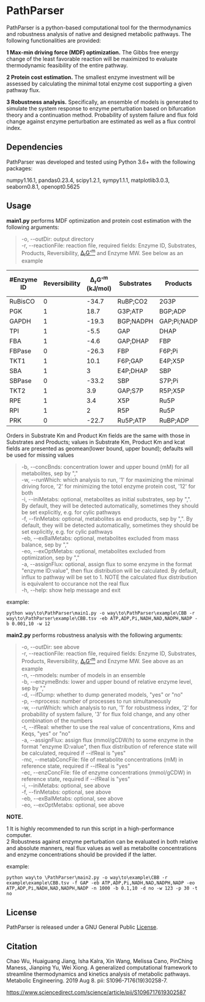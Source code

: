 # PathParser
PathParser is a python-based computational tool for the thermodynamics and robustness analysis of native and designed metabolic pathways. The following functionalities are provided:   
   
__1 Max-min driving force (MDF) optimization.__ The Gibbs free energy change of the least favorable reaction will be maximized to evaluate thermodynamic feasibility of the entire pathway.  
   
__2 Protein cost estimation.__ The smallest enzyme investment will be assessed by calculating the minimal total enzyme cost supporting a given pathway flux.   
   
__3 Robustness analysis.__ Specifically, an ensemble of models is generated to simulate the system response to enzyme perturbation based on bifurcation theory and a continuation method. Probability of system failure and flux fold change against enzyme perturbation are estimated as well as a flux control index.   
## Dependencies 
PathParser was developed and tested using Python 3.6+ with the following packages:   
   
numpy1.16.1, pandas0.23.4, scipy1.2.1, sympy1.1.1, matplotlib3.0.3, seaborn0.8.1, openopt0.5625
## Usage
__main1.py__ performs MDF optimization and protein cost estimation with the following arguments:
   
>-o, --outDir: output directory   
-r, --reactionFile: reaction file, required fields: Enzyme ID, Substrates, Products, Reversibility, [Δ<sub>r</sub>G'<sup>m</sup>](http://equilibrator.weizmann.ac.il/static/classic_rxns/faq.html#what-does-the-m-in-rg-m-fg-m-and-e-m-mean) and Enzyme MW. See below as an example   
   
|#Enzyme ID|Reversibility|Δ<sub>r</sub>G'<sup>m</sup> (kJ/mol)|Substrates|Products|Substrate Km (mM)|Product Km (mM)|kcat (1/s)|Enzyme MW (kDa)|
|---|---|---|---|---|---|---|---|---|
|RuBisCO|0|-34.7|RuBP;CO2|2G3P|0.08(0.019,0.105);0.67(0.529,0.85)||11.6(3.5,14.28)|70|
|PGK|1|18.7|G3P;ATP|BGP;ADP|0.18;0.19|;||41.7|
|GAPDH|1|-19.3|BGP;NADPH|GAP;Pi;NADP|;|;;||36.5|
|TPI|1|-5.5|GAP|DHAP||||26.1|
|FBA|1|-4.6|GAP;DHAP|FBP|;|0.008(0.007,0.16)||40|
|FBPase|0|-26.3|FBP|F6P;Pi|0.052(0.025,0.057)|;|10.5|40|
|TKT1|1|10.1|F6P;GAP|E4P;X5P|;|;||75.1|
|SBA|1|3|E4P;DHAP|SBP|;|0.047(0.008,10)||40|
|SBPase|0|-33.2|SBP|S7P;Pi|0.24|;|4.2|40|
|TKT2|1|3.9|GAP;S7P|R5P;X5P|;|;||75.1|
|RPE|1|3.4|X5P|Ru5P||||25|
|RPI|1|2|R5P|Ru5P||||25
|PRK|0|-22.7|Ru5P;ATP|RuBP;ADP|0.28(0.27,0.29);0.36(0.09,1.42)|;||43.5|
   
Orders in Substrate Km and Product Km fields are the same with those in Substrates and Products; values in Substrate Km, Product Km and kcat fields are presented as geomean(lower bound, upper bound); defaults will be used for missing values
>-b, --concBnds: concentration lower and upper bound (mM) for all metabolites, sep by ","   
-w, --runWhich: which analysis to run, '1' for maximizing the minimal driving force, '2' for minimizing the totol enzyme protein cost, '12' for both   
-i, --iniMetabs: optional, metabolites as initial substrates, sep by ",". By default, they will be detected automatically, sometimes they should be set explicitly, e.g. for cylic pathways   
-f, --finMetabs: optional, metabolites as end products, sep by ",". By default, they will be detected automatically, sometimes they should be set explicitly, e.g. for cylic pathways  
-eb, --exBalMetabs: optional, metabolites excluded from mass balance, sep by ","  
-eo, --exOptMetabs: optional, metabolites excluded from optimization, sep by ","  
-a, --assignFlux: optional, assign flux to some enzyme in the format "enzyme ID:value", then flux distribution will be calculated. By default, influx to pathway will be set to 1. NOTE the calculated flux distribution is equivalent to occurance not the real flux  
-h, --help: show help message and exit  
   
example:   
```
python way\to\PathParser\main1.py -o way\to\PathParser\example\CBB -r way\to\PathParser\example\CBB.tsv -eb ATP,ADP,Pi,NADH,NAD,NADPH,NADP -b 0.001,10 -w 12
```
__main2.py__ performs robustness analysis with the following arguments:
    
>-o, --outDir: see above  
-r, --reactionFile: reaction file, required fields: Enzyme ID, Substrates, Products, Reversibility, [Δ<sub>r</sub>G'<sup>m</sup>](http://equilibrator.weizmann.ac.il/static/classic_rxns/faq.html#what-does-the-m-in-rg-m-fg-m-and-e-m-mean) and Enzyme MW. See above as an example  
-n, --nmodels: number of models in an ensemble  
-b, --enzymeBnds: lower and upper bound of relative enzyme level, sep by ","  
-d, --ifDump: whether to dump generated models, "yes" or "no"  
-p, --nprocess: number of processes to run simultaneously  
-w, --runWhich: which analysis to run, '1' for robustmess index, '2' for probability of system failure, '3' for flux fold change, and any other combination of the numbers     
-t, --ifReal: whether to use the real value of concentrations, Kms and Keqs, "yes" or "no"  
-a, --assignFlux: assign flux (mmol/gCDW/h) to some enzyme in the format "enzyme ID:value", then flux distribution of reference state will be calculated, required if --ifReal is "yes"  
-mc, --metabConcFile: file of metabolite concentrations (mM) in reference state, required if --ifReal is "yes"  
-ec, --enzConcFile: file of enzyme concentrations (mmol/gCDW) in reference state, required if --ifReal is "yes"  
-i, --iniMetabs: optional, see above  
-f, --finMetabs: optional, see above  
-eb, --exBalMetabs: optional, see above  
-eo, --exOptMetabs: optional, see above  
 
__NOTE.__   
  
1 It is highly recommended to run this script in a high-performance computer.  
2 Robustness against enzyme perturbation can be evaluated in both relative and absolute manners, real flux values as well as metabolite concentrations and enzyme concentrations should be provided if the latter.  
    
example:
```
python way\to \PathParser\main2.py -o way\to\example\CBB -r example\example\CBB.tsv -f GAP -eb ATP,ADP,Pi,NADH,NAD,NADPH,NADP -eo ATP,ADP,Pi,NADH,NAD,NADPH,NADP -n 1000 -b 0.1,10 -d no -w 123 -p 30 -t no
```
## License
PathParser is released under a GNU General Public [License](https://github.com/Chaowu88/PathParser/blob/master/LICENSE).
## Citation
Chao Wu, Huaiguang Jiang, Isha Kalra, Xin Wang, Melissa Cano, PinChing Maness, Jianping Yu, Wei Xiong. A generalized computational framework to streamline thermodynamics and kinetics analysis of metabolic pathways. Metabolic Engineering. 2019 Aug 8. pii: S1096-7176(19)30258-7.   
   
https://www.sciencedirect.com/science/article/pii/S1096717619302587

    
    
    

